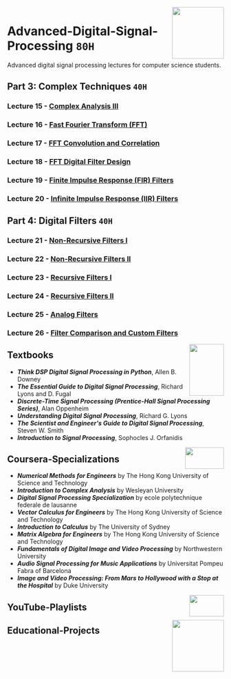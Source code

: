 <img align="right" width="120" height="120" src="https://github.com/cs-MohamedAyman/Computer-Science-Textbooks/blob/master/logos/digital-signal-processing.jpg">

# Advanced-Digital-Signal-Processing `80H`
Advanced digital signal processing lectures for computer science students.

## Part 3: Complex Techniques `40H` 

### Lecture 15 - [Complex Analysis III]()
### Lecture 16 - [Fast Fourier Transform (FFT)]()
### Lecture 17 - [FFT Convolution and Correlation]()
### Lecture 18 - [FFT Digital Filter Design]()
### Lecture 19 - [Finite Impulse Response (FIR) Filters]()
### Lecture 20 - [Infinite Impulse Response (IIR) Filters]()

## Part 4: Digital Filters `40H` 

### Lecture 21 - [Non-Recursive Filters I]()
### Lecture 22 - [Non-Recursive Filters II]()
### Lecture 23 - [Recursive Filters I]()
### Lecture 24 - [Recursive Filters II]()
### Lecture 25 - [Analog Filters]()
### Lecture 26 - [Filter Comparison and Custom Filters]()

<img align="right" width="80" height="120" src="https://github.com/cs-MohamedAyman/Computer-Science-Textbooks/blob/master/logos/textbooks.jpg">

## Textbooks

* ***Think DSP Digital Signal Processing in Python***, Allen B. Downey
* ***The Essential Guide to Digital Signal Processing***, Richard Lyons and D. Fugal
* ***Discrete-Time Signal Processing (Prentice-Hall Signal Processing Series)***, Alan Oppenheim
* ***Understanding Digital Signal Processing***, Richard G. Lyons
* ***The Scientist and Engineer's Guide to Digital Signal Processing***, Steven W. Smith
* ***Introduction to Signal Processing***, Sophocles J. Orfanidis

<img align="right" width="90" height="50" src="https://github.com/cs-MohamedAyman/Coursera-Specializations/blob/master/organizations-logos/coursera.jpg">

## Coursera-Specializations

* ***Numerical Methods for Engineers*** by The Hong Kong University of Science and Technology
* ***Introduction to Complex Analysis*** by Wesleyan University
* ***Digital Signal Processing Specialization*** by ecole polytechnique federale de lausanne
* ***Vector Calculus for Engineers*** by The Hong Kong University of Science and Technology
* ***Introduction to Calculus*** by The University of Sydney
* ***Matrix Algebra for Engineers*** by The Hong Kong University of Science and Technology
* ***Fundamentals of Digital Image and Video Processing*** by Northwestern University
* ***Audio Signal Processing for Music Applications*** by Universitat Pompeu Fabra of Barcelona
* ***Image and Video Processing: From Mars to Hollywood with a Stop at the Hospital*** by Duke University

<img align="right" width="80" height="50" src="https://github.com/cs-MohamedAyman/YouTube-Playlists/blob/master/organizations-logos/youtube.jpg">

## YouTube-Playlists

<img align="right" width="120" height="120" src="https://github.com/cs-MohamedAyman/Computer-Science-Textbooks/blob/master/logos/educational-projects.jpg">

## Educational-Projects

